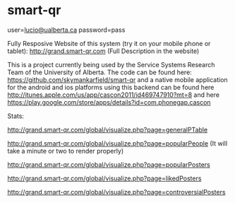 smart-qr
========

user=lucio@ualberta.ca
password=pass

Fully Resposive Website of this system (try it on your mobile phone or tablet): http://grand.smart-qr.com  (Full Description in the website)


This is a project currently being used by the Service Systems Research Team of the University of Alberta. The code can be found here: https://github.com/skymankarfield/smart-qr and a native mobile application for the android and ios platforms using this backend can be found here http://itunes.apple.com/us/app/cascon2011/id469747910?mt=8 and here https://play.google.com/store/apps/details?id=com.phonegap.cascon


Stats:

http://grand.smart-qr.com/global/visualize.php?page=generalPTable

http://grand.smart-qr.com/global/visualize.php?page=popularPeople  (It will take a minute or two to render properly)

http://grand.smart-qr.com/global/visualize.php?page=popularPosters

http://grand.smart-qr.com/global/visualize.php?page=likedPosters

http://grand.smart-qr.com/global/visualize.php?page=controversialPosters

